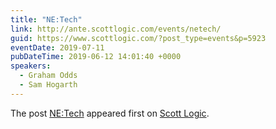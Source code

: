 ```yaml
---
title: "NE:Tech"
link: http://ante.scottlogic.com/events/netech/
guid: https://www.scottlogic.com/?post_type=events&p=5923
eventDate: 2019-07-11
pubDateTime: 2019-06-12 14:01:40 +0000
speakers:
  - Graham Odds
  - Sam Hogarth
---
```


<p>The post <a rel="nofollow" href="http://ante.scottlogic.com/events/netech/">NE:Tech</a> appeared first on <a rel="nofollow" href="http://ante.scottlogic.com">Scott Logic</a>.</p>